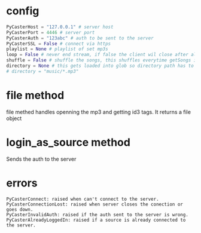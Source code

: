 # config
```python
PyCasterHost = "127.0.0.1" # server host
PyCasterPort = 4446 # server port
PyCasterAuth = "123abc" # auth to be sent to the server
PyCasterSSL = False # connect via https
playlist = None # playlist of set mp3s
loop = False # never end stream, if false the client wil close after all files have been played
shuffle = False # shuffle the songs, this shuffles everytime getSongs is called
directory = None # this gets loaded into glob so directory path has to include regex
# directory = "music/*.mp3"
```

# file method
file methed handles openning the mp3 and getting id3 tags.
It returns a file object

# login_as_source method
Sends the auth to the server

# errors
```
PyCasterConnect: raised when can't connect to the server.
PyCasterConnectionLost: raised when server closes the conection or goes down.
PyCasterInvalidAuth: raised if the auth sent to the server is wrong.
PyCasterAlreadyLoggedIn: raised if a source is already connected to the server.
